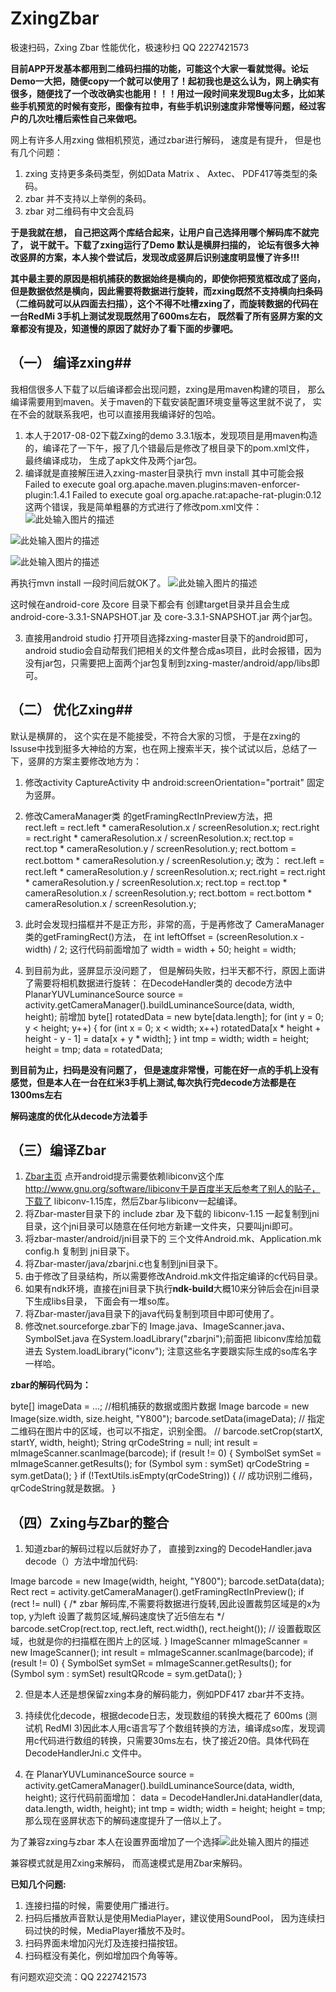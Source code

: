 # ZxingZbar
极速扫码，Zxing Zbar 性能优化，极速秒扫
QQ 2227421573

**目前APP开发基本都用到二维码扫描的功能，可能这个大家一看就觉得。论坛Demo一大把，随便copy一个就可以使用了！起初我也是这么认为，网上确实有很多，随便找了一个改改确实也能用！！！用过一段时间来发现Bug太多，比如某些手机预览的时候有变形，图像有拉申，有些手机识别速度非常慢等问题，经过客户的几次吐槽后索性自己来做吧。**

网上有许多人用zxing 做相机预览，通过zbar进行解码， 速度是有提升， 但是也有几个问题：
 1. zxing 支持更多条码类型，例如Data Matrix 、 Axtec、 PDF417等类型的条码。
 2. zbar 并不支持以上举例的条码。
 3. zbar 对二维码有中文会乱码

    
**于是我就在想， 自己把这两个库结合起来，让用户自己选择用哪个解码库不就完了， 说干就干。下载了zxing运行了Demo 默认是横屏扫描的， 论坛有很多大神改竖屏的方案，本人挨个尝试后，发现改成竖屏后识别速度明显慢了许多!!!**

**其中最主要的原因是相机捕获的数据始终是横向的，即使你把预览框改成了竖向，但是数据依然是横向，因此需要将数据进行旋转，而zxing既然不支持横向扫条码（二维码就可以从四面去扫描），这个不得不吐槽zxing了，而旋转数据的代码在一台RedMi 3手机上测试发现既然用了600ms左右， 既然看了所有竖屏方案的文章都没有提及，知道慢的原因了就好办了看下面的步骤吧。**


## （一） 编译zxing##
我相信很多人下载了以后编译都会出现问题，zxing是用maven构建的项目， 那么编译需要用到maven。关于maven的下载安装配置环境变量等这里就不说了， 实在不会的就联系我吧，也可以直接用我编译好的包哈。

1. 本人于2017-08-02下载Zxing的demo 3.3.1版本，发现项目是用maven构造的，编译花了一下午，报了几个错最后是修改了根目录下的pom.xml文件， 最终编译成功， 生成了apk文件及两个jar包。
2. 编译就是直接解压进入zxing-master目录执行 mvn install 其中可能会报
Failed to execute goal org.apache.maven.plugins:maven-enforcer-plugin:1.4.1
Failed to execute goal org.apache.rat:apache-rat-plugin:0.12 这两个错误，我是简单粗暴的方式进行了修改pom.xml文件：
![此处输入图片的描述][1]


![此处输入图片的描述][2]


![此处输入图片的描述][3]


再执行mvn install 一段时间后就OK了。
![此处输入图片的描述][4]
  


  这时候在android-core 及core 目录下都会有 创建target目录并且会生成 android-core-3.3.1-SNAPSHOT.jar 及 core-3.3.1-SNAPSHOT.jar 两个jar包。
  

 3. 直接用android studio 打开项目选择zxing-master目录下的android即可，android studio会自动帮我们把相关的文件整合成as项目，此时会报错，因为没有jar包，只需要把上面两个jar包复制到zxing-master/android/app/libs即可。



## （二） 优化Zxing##
默认是横屏的， 这个实在是不能接受，不符合大家的习惯， 于是在zxing的lssuse中找到挺多大神给的方案，也在网上搜索半天，挨个试试以后，总结了一下，竖屏的方案主要修改地方为：
1. 修改activity CaptureActivity 中 android:screenOrientation="portrait" 固定为竖屏。


2. 修改CameraManager类 的getFramingRectInPreview方法，把     
rect.left = rect.left * cameraResolution.x / screenResolution.x;
rect.right = rect.right * cameraResolution.x / screenResolution.x;
rect.top = rect.top * cameraResolution.y / screenResolution.y;
rect.bottom = rect.bottom * cameraResolution.y / screenResolution.y;
改为：
rect.left = rect.left * cameraResolution.y / screenResolution.x;
rect.right = rect.right * cameraResolution.y / screenResolution.x;
rect.top = rect.top * cameraResolution.x / screenResolution.y;
rect.bottom = rect.bottom * cameraResolution.x / screenResolution.y;


3. 此时会发现扫描框并不是正方形，非常的高，于是再修改了 CameraManager类的getFramingRect()方法， 在 
int leftOffset = (screenResolution.x - width) / 2;
这行代码前面增加了
width = width + 50;
height = width;

4. 到目前为此，竖屏显示没问题了， 但是解码失败，扫半天都不行，原因上面讲了需要将相机数据进行旋转：
在DecodeHandler类的 decode方法中
PlanarYUVLuminanceSource source = activity.getCameraManager().buildLuminanceSource(data, width, height);
前增加
byte[] rotatedData = new byte[data.length];
for (int y = 0; y < height; y++) {
    for (int x = 0; x < width; x++)
        rotatedData[x * height + height - y - 1] = data[x + y * width];
}
int tmp = width;
width = height;
height = tmp;
data = rotatedData;


**到目前为止，扫码是没有问题了， 但是速度非常慢，可能在好一点的手机上没有感觉，但是本人在一台在红米3手机上测试,每次执行完decode方法都是在1300ms左右**

**解码速度的优化从decode方法着手**
## （三）编译Zbar ##
1. [Zbar主页][5] 点开android提示需要依赖libiconv这个库  http://www.gnu.org/software/libiconv于是百度半天后参考了别人的贴子，下载了 libiconv-1.15库，然后Zbar与libiconv一起编译。
2. 将Zbar-master目录下的 include zbar 及下载的 libiconv-1.15 一起复制到jni目录，这个jni目录可以随意在任何地方新建一文件夹，只要叫jni即可。
3. 将zbar-master/android/jni目录下的 三个文件Android.mk、Application.mk config.h 复制到 jni目录下。
4. 将Zbar-master/java/zbarjni.c也复制到jni目录下。
5. 由于修改了目录结构，所以需要修改Android.mk文件指定编译的c代码目录。
6. 如果有ndk环境，直接在jni目录下执行**ndk-build**大概10来分钟后会在jni目录下生成libs目录， 下面会有一堆so库。
7. 将Zbar-master/java目录下的java代码复制到项目中即可使用了。
8. 修改net.sourceforge.zbar下的 Image.java、ImageScanner.java、SymbolSet.java 在System.loadLibrary("zbarjni");前面把 libiconv库给加载进去 System.loadLibrary("iconv"); 注意这些名字要跟实际生成的so库名字一样哈。


**zbar的解码代码为：**

byte[] imageData = ...; //相机捕获的数据或图片数据
Image barcode = new Image(size.width, size.height, "Y800");
barcode.setData(imageData);
// 指定二维码在图片中的区域，也可以不指定，识别全图。
// barcode.setCrop(startX, startY, width, height);
String qrCodeString = null;
int result = mImageScanner.scanImage(barcode);
if (result != 0) {
    SymbolSet symSet = mImageScanner.getResults();
    for (Symbol sym : symSet)
        qrCodeString = sym.getData();
}
if (!TextUtils.isEmpty(qrCodeString)) {
    // 成功识别二维码，qrCodeString就是数据。
}



## （四）Zxing与Zbar的整合 ##
1. 知道zbar的解码过程以后就好办了， 直接到zxing的 DecodeHandler.java decode（）方法中增加代码:


Image barcode = new Image(width, height, "Y800");
barcode.setData(data);
Rect rect = activity.getCameraManager().getFramingRectInPreview();
if (rect != null) {
                /*
                    zbar 解码库,不需要将数据进行旋转,因此设置裁剪区域是的x为 top, y为left
                    设置了裁剪区域,解码速度快了近5倍左右
                 */
                barcode.setCrop(rect.top, rect.left, rect.width(), rect.height());    // 设置截取区域，也就是你的扫描框在图片上的区域.
}
ImageScanner mImageScanner = new ImageScanner();
int result = mImageScanner.scanImage(barcode);
if (result != 0) {
    SymbolSet symSet = mImageScanner.getResults();
        for (Symbol sym : symSet)
            resultQRcode = sym.getData();
}


2. 但是本人还是想保留zxing本身的解码能力，例如PDF417 zbar并不支持。

3. 持续优化decode，根据decode日志，发现数组的转换大概花了 600ms (测试机 RedMI 3)因此本人用c语言写了个数组转换的方法，编译成so库，发现调用c代码进行数组的转换，只需要30ms左右，快了接近20倍。具体代码在DecodeHandlerJni.c 文件中。
4. 在 PlanarYUVLuminanceSource source = activity.getCameraManager().buildLuminanceSource(data, width, height); 这行代码前面增加：
data = DecodeHandlerJni.dataHandler(data, data.length, width, height);
int tmp = width;
width = height;
height = tmp;
那么现在竖屏状态下的解码速度提升了一倍以上了。

为了兼容zxing与zbar 本人在设置界面增加了一个选择![此处输入图片的描述][6]

兼容模式就是用Zxing来解码， 而高速模式是用Zbar来解码。

**已知几个问题:** 
1. 连接扫描的时候，需要使用广播进行。
2. 扫码后播放声音默认是使用MediaPlayer，建议使用SoundPool， 因为连续扫码过快的时候，MediaPlayer播放不及时。
3. 扫码界面未增加闪光灯及连接扫描按钮。
4. 扫码框没有美化，例如增加四个角等等。

有问题欢迎交流：QQ 2227421573

  [1]: https://raw.githubusercontent.com/XieZhiFa/ZxingZbar/master/images/pom_1.jpg
  [2]: https://raw.githubusercontent.com/XieZhiFa/ZxingZbar/master/images/pom_2.png
  [3]: https://raw.githubusercontent.com/XieZhiFa/ZxingZbar/master/images/pom_3.png
  [4]: https://raw.githubusercontent.com/XieZhiFa/ZxingZbar/master/images/maven_build.png
  [5]: https://github.com/ZBar/ZBar
  [6]: https://raw.githubusercontent.com/XieZhiFa/ZxingZbar/master/images/scan_model.png
